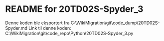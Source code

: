 # README for 20TD02S-Spyder_3
Denne koden ble eksportert fra C:\WikiMigration\git\code_dump\20TD02S-Spyder.md
Link til denne koden: C:\WikiMigration\git\code_repo\Python\20TD02S-Spyder_3.py
